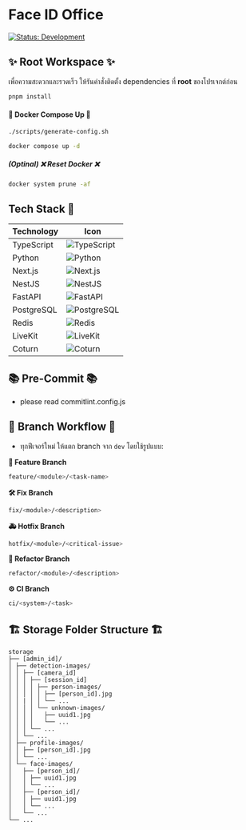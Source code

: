 # Face ID Office

[![Status: Development](https://img.shields.io/badge/Status-Development-yellow)](https://your-badge-url)

## ✨ Root Workspace ✨

เพื่อความสะดวกและรวดเร็ว ให้รันคำสั่งติดตั้ง dependencies ที่ **root** ของโปรเจกต์ก่อน

```bash
pnpm install
```

#### 🐳 Docker Compose Up 🐳

```bash
./scripts/generate-config.sh
```

```bash
docker compose up -d
```

##### (Optinal) ❌ Reset Docker ❌

```bash
docker system prune -af
```

## Tech Stack 🚀

| Technology | Icon                                                                                                              |
| ---------- | ----------------------------------------------------------------------------------------------------------------- |
| TypeScript | ![TypeScript](https://img.shields.io/badge/TypeScript-3178C6?style=for-the-badge&logo=typescript&logoColor=white) |
| Python     | ![Python](https://img.shields.io/badge/Python-3776AB?style=for-the-badge&logo=python&logoColor=white)             |
| Next.js    | ![Next.js](https://img.shields.io/badge/Next.js-000000?style=for-the-badge&logo=next.js&logoColor=white)          |
| NestJS     | ![NestJS](https://img.shields.io/badge/NestJS-E0234E?style=for-the-badge&logo=nestjs&logoColor=white)             |
| FastAPI    | ![FastAPI](https://img.shields.io/badge/FastAPI-009688?style=for-the-badge&logo=fastapi&logoColor=white)          |
| PostgreSQL | ![PostgreSQL](https://img.shields.io/badge/PostgreSQL-336791?style=for-the-badge&logo=postgresql&logoColor=white) |
| Redis      | ![Redis](https://img.shields.io/badge/Redis-DC382D?style=for-the-badge&logo=redis&logoColor=white)                |
| LiveKit    | ![LiveKit](https://img.shields.io/badge/LiveKit-000000?style=for-the-badge&logo=livekit&logoColor=white)          |
| Coturn     | ![Coturn](https://img.shields.io/badge/Coturn-4676C8?style=for-the-badge&logo=coturn&logoColor=white)             |

## 📚 Pre-Commit 📚

- please read commitlint.config.js

## 🌿 Branch Workflow 🌿

- ทุกฟีเจอร์ใหม่ ให้แตก branch จาก `dev` โดยใช้รูปแบบ:

**🌿 Feature Branch**

```bash
feature/<module>/<task-name>
```

**🛠️ Fix Branch**

```bash
fix/<module>/<description>
```

**🚑 Hotfix Branch**

```bash
hotfix/<module>/<critical-issue>
```

**🔄 Refactor Branch**

```bash
refactor/<module>/<description>
```

**⚙️ CI Branch**

```bash
ci/<system>/<task>
```

## 🏗️ Storage Folder Structure 🏗️

```
storage
├── [admin_id]/
│ ├── detection-images/
│ │ ├── [camera_id]
│ │ │ ├── [session_id]
│ │ │ │ ├── person-images/
│ │ │ │ │ ├── [person_id].jpg
│ │ | │ │ └── ...
│ │ │ │ └── unknown-images/
│ │ │ │   ├── uuid1.jpg
│ │ │ │   └── ...
│ │ │ └── ...
│ │ └── ...
│ ├── profile-images/
│ │ ├── [person_id].jpg
│ │ └── ...
│ └── face-images/
│   ├── [person_id]/
│   │ ├── uuid1.jpg
│   │ └── ...
│   ├── [person_id]/
│   │ ├── uuid1.jpg
│   │ └── ...
│   └── ...
└── ...
```
